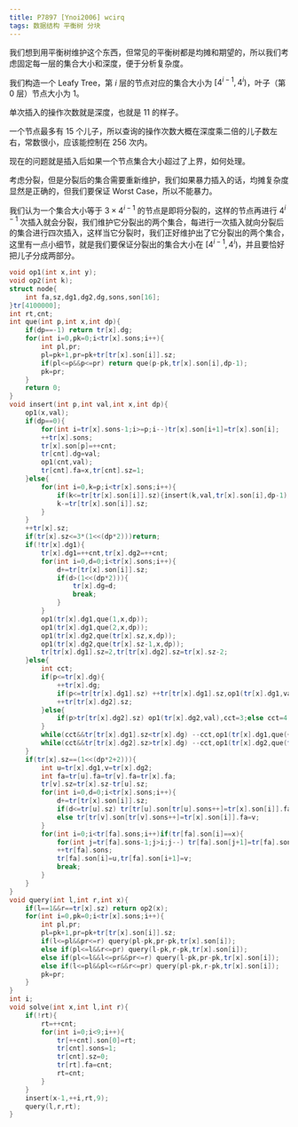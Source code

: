 ```yaml
---
title: P7897 [Ynoi2006] wcirq
tags: 数据结构 平衡树 分块
---
```


我们想到用平衡树维护这个东西，但常见的平衡树都是均摊和期望的，所以我们考虑固定每一层的集合大小和深度，便于分析复杂度。

我们构造一个 Leafy Tree，第 $i$ 层的节点对应的集合大小为 $[4^{i-1},4^i)$，叶子（第 $0$ 层）节点大小为 $1$。

单次插入的操作次数就是深度，也就是 $11$ 的样子。

一个节点最多有 $15$ 个儿子，所以查询的操作次数大概在深度乘二倍的儿子数左右，常数很小，应该能控制在 $256$ 次内。

现在的问题就是插入后如果一个节点集合大小超过了上界，如何处理。

考虑分裂，但是分裂后的集合需要重新维护，我们如果暴力插入的话，均摊复杂度显然是正确的，但我们要保证 Worst Case，所以不能暴力。

我们认为一个集合大小等于 $3\times 4^{i-1}$ 的节点是即将分裂的，这样的节点再进行 $4^{i-1}$ 次插入就会分裂，我们维护它分裂出的两个集合，每进行一次插入就向分裂后的集合进行四次插入，这样当它分裂时，我们正好维护出了它分裂出的两个集合，这里有一点小细节，就是我们要保证分裂出的集合大小在 $[4^{i-1},4^i)$，并且要恰好把儿子分成两部分。

```cpp
void op1(int x,int y);
void op2(int k);
struct node{
	int fa,sz,dg1,dg2,dg,sons,son[16];
}tr[4100000];
int rt,cnt;
int que(int p,int x,int dp){
	if(dp==-1) return tr[x].dg;
	for(int i=0,pk=0;i<tr[x].sons;i++){
		int pl,pr;
		pl=pk+1,pr=pk+tr[tr[x].son[i]].sz;
		if(pl<=p&&p<=pr) return que(p-pk,tr[x].son[i],dp-1);
		pk=pr;
	}
	return 0;
}
void insert(int p,int val,int x,int dp){
	op1(x,val);
	if(dp==0){
		for(int i=tr[x].sons-1;i>=p;i--)tr[x].son[i+1]=tr[x].son[i];
		++tr[x].sons;
		tr[x].son[p]=++cnt;
		tr[cnt].dg=val;
		op1(cnt,val);
		tr[cnt].fa=x,tr[cnt].sz=1;
	}else{
		for(int i=0,k=p;i<tr[x].sons;i++){
			if(k<=tr[tr[x].son[i]].sz){insert(k,val,tr[x].son[i],dp-1);break;}
			k-=tr[tr[x].son[i]].sz;
		}
	}
	++tr[x].sz;
	if(tr[x].sz<=3*(1<<(dp*2)))return;
	if(!tr[x].dg1){
		tr[x].dg1=++cnt,tr[x].dg2=++cnt;
		for(int i=0,d=0;i<tr[x].sons;i++){
			d+=tr[tr[x].son[i]].sz;
			if(d>(1<<(dp*2))){
				tr[x].dg=d;
				break;
			}
		}
		op1(tr[x].dg1,que(1,x,dp));
		op1(tr[x].dg1,que(2,x,dp));
		op1(tr[x].dg2,que(tr[x].sz,x,dp));
		op1(tr[x].dg2,que(tr[x].sz-1,x,dp));
		tr[tr[x].dg1].sz=2,tr[tr[x].dg2].sz=tr[x].sz-2;
	}else{
		int cct;
		if(p<=tr[x].dg){
			++tr[x].dg;
			if(p<=tr[tr[x].dg1].sz) ++tr[tr[x].dg1].sz,op1(tr[x].dg1,val),cct=3;else cct=4;
			++tr[tr[x].dg2].sz;
		}else{
			if(p>tr[tr[x].dg2].sz) op1(tr[x].dg2,val),cct=3;else cct=4,++tr[tr[x].dg2].sz;
		}
		while(cct&&tr[tr[x].dg1].sz<tr[x].dg) --cct,op1(tr[x].dg1,que(++tr[tr[x].dg1].sz,x,dp));
		while(cct&&tr[tr[x].dg2].sz>tr[x].dg) --cct,op1(tr[x].dg2,que(tr[tr[x].dg2].sz--,x,dp));
	}
	if(tr[x].sz==(1<<(dp*2+2))){
		int u=tr[x].dg1,v=tr[x].dg2;
		int fa=tr[u].fa=tr[v].fa=tr[x].fa;
		tr[v].sz=tr[x].sz-tr[u].sz;
		for(int i=0,d=0;i<tr[x].sons;i++){
			d+=tr[tr[x].son[i]].sz;
			if(d<=tr[u].sz) tr[tr[u].son[tr[u].sons++]=tr[x].son[i]].fa=u;
			else tr[tr[v].son[tr[v].sons++]=tr[x].son[i]].fa=v;
		}
		for(int i=0;i<tr[fa].sons;i++)if(tr[fa].son[i]==x){
			for(int j=tr[fa].sons-1;j>i;j--) tr[fa].son[j+1]=tr[fa].son[j];
			++tr[fa].sons;
			tr[fa].son[i]=u,tr[fa].son[i+1]=v;
			break;
		}
	}
}
void query(int l,int r,int x){
	if(l==1&&r==tr[x].sz) return op2(x);
	for(int i=0,pk=0;i<tr[x].sons;i++){
		int pl,pr;
		pl=pk+1,pr=pk+tr[tr[x].son[i]].sz;
		if(l<=pl&&pr<=r) query(pl-pk,pr-pk,tr[x].son[i]);
		else if(pl<=l&&r<=pr) query(l-pk,r-pk,tr[x].son[i]);
		else if(pl<=l&&l<=pr&&pr<=r) query(l-pk,pr-pk,tr[x].son[i]);
		else if(l<=pl&&pl<=r&&r<=pr) query(pl-pk,r-pk,tr[x].son[i]);
		pk=pr;
	}
}
int i;
void solve(int x,int l,int r){
	if(!rt){
		rt=++cnt;
		for(int i=0;i<9;i++){
			tr[++cnt].son[0]=rt;
			tr[cnt].sons=1;
			tr[cnt].sz=0;
			tr[rt].fa=cnt;
			rt=cnt;
		}
	}
	insert(x-1,++i,rt,9);
	query(l,r,rt);
}
```

